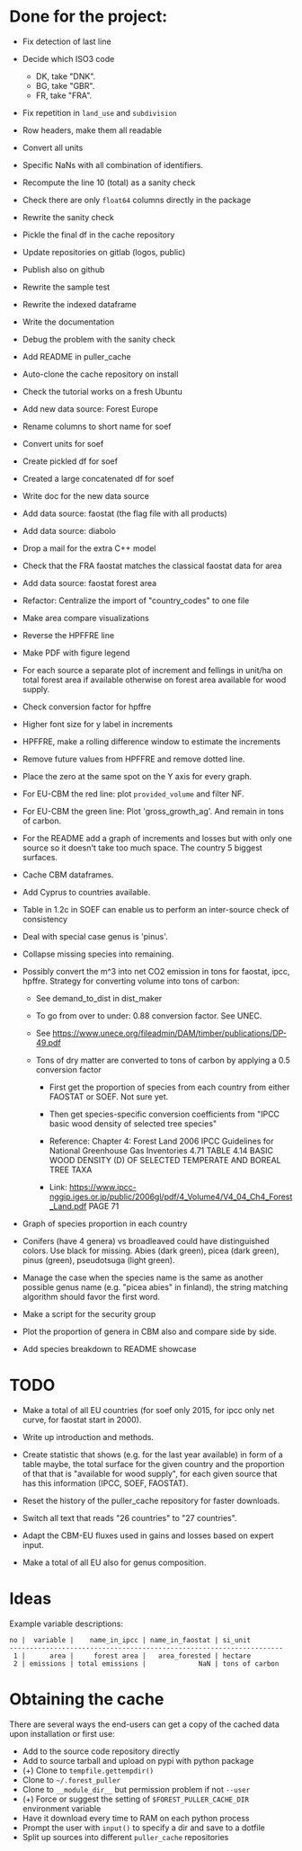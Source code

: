 # Done for the project:

* Fix detection of last line

* Decide which ISO3 code
    - DK, take "DNK".
    - BG, take "GBR".
    - FR, take "FRA".

* Fix repetition in `land_use` and `subdivision`

* Row headers, make them all readable

* Convert all units

* Specific NaNs with all combination of identifiers.

* Recompute the line 10 (total) as a sanity check

* Check there are only `float64` columns directly in the package

* Rewrite the sanity check

* Pickle the final df in the cache repository

* Update repositories on gitlab (logos, public)

* Publish also on github

* Rewrite the sample test

* Rewrite the indexed dataframe

* Write the documentation

* Debug the problem with the sanity check

* Add README in puller_cache

* Auto-clone the cache repository on install

* Check the tutorial works on a fresh Ubuntu

* Add new data source: Forest Europe

* Rename columns to short name for soef

* Convert units for soef

* Create pickled df for soef

* Created a large concatenated df for soef

* Write doc for the new data source

* Add data source: faostat (the flag file with all products)

* Add data source: diabolo

* Drop a mail for the extra C++ model

* Check that the FRA faostat matches the classical faostat data for area

* Add data source: faostat forest area

* Refactor: Centralize the import of "country_codes" to one file

* Make area compare visualizations

* Reverse the HPFFRE line

* Make PDF with figure legend

* For each source a separate plot of increment and fellings in unit/ha on total forest area if available otherwise on forest area available for wood supply.

* Check conversion factor for hpffre

* Higher font size for y label in increments

* HPFFRE, make a rolling difference window to estimate the increments

* Remove future values from HPFFRE and remove dotted line.

* Place the zero at the same spot on the Y axis for every graph.

* For EU-CBM the red line: plot `provided_volume` and filter NF.

* For EU-CBM the green line: Plot 'gross_growth_ag'. And remain in tons of carbon.

* For the README add a graph of increments and losses but with only one source so it doesn't take too much space. The country 5 biggest surfaces.

* Cache CBM dataframes.

* Add Cyprus to countries available.

* Table in 1.2c in SOEF can enable us to perform an inter-source check of consistency

* Deal with special case genus is 'pinus'.

* Collapse missing species into remaining.

* Possibly convert the m^3 into net CO2 emission in tons for faostat, ipcc, hpffre.  Strategy for converting volume into tons of carbon:

  - See demand_to_dist in dist_maker

  - To go from over to under: 0.88 conversion factor. See UNEC.

  - See https://www.unece.org/fileadmin/DAM/timber/publications/DP-49.pdf

  - Tons of dry matter are converted to tons of carbon by applying a 0.5 conversion factor

    - First get the proportion of species from each country from either FAOSTAT or SOEF. Not sure yet.

    - Then get species-specific conversion coefficients from "IPCC basic wood density of selected tree species"

     - Reference: Chapter 4: Forest Land 2006 IPCC Guidelines for National Greenhouse Gas Inventories 4.71 TABLE 4.14 BASIC WOOD DENSITY (D) OF SELECTED TEMPERATE AND BOREAL TREE TAXA

    - Link: https://www.ipcc-nggip.iges.or.jp/public/2006gl/pdf/4_Volume4/V4_04_Ch4_Forest_Land.pdf   PAGE 71

* Graph of species proportion in each country

* Conifers (have 4 genera) vs broadleaved could have distinguished colors. Use black for missing. Abies (dark green), picea (dark green), pinus (green), pseudotsuga (light green).

* Manage the case when the species name is the same as another possible genus name (e.g. "picea abies" in finland), the string matching algorithm should favor the first word.

* Make a script for the security group

* Plot the proportion of genera in CBM also and compare side by side.

* Add species breakdown to README showcase


# TODO

* Make a total of all EU countries (for soef only 2015, for ipcc only net curve, for faostat start in 2000).

* Write up introduction and methods.

* Create statistic that shows (e.g. for the last year available) in form of a table maybe, the total surface for the given country and the proportion of that that is "available for wood supply", for each given source that has this information (IPCC, SOEF, FAOSTAT).

* Reset the history of the puller_cache repository for faster downloads.

* Switch all text that reads "26 countries" to "27 countries".

* Adapt the CBM-EU fluxes used in gains and losses based on expert input.

* Make a total of all EU also for genus composition.


# Ideas

Example variable descriptions:

    no |  variable |    name_in_ipcc | name_in_faostat | si_unit
    --------------------------------------------------------------------
     1 |      area |     forest area |   area_forested | hectare
     2 | emissions | total emissions |             NaN | tons of carbon


# Obtaining the cache

There are several ways the end-users can get a copy of the cached data upon installation or first use:

- Add to the source code repository directly
- Add to source tarball and upload on pypi with python package
- (+) Clone to `tempfile.gettempdir()`
- Clone to `~/.forest_puller`
- Clone to `__module_dir__` but permission problem if not `--user`
- (+) Force or suggest the setting of `$FOREST_PULLER_CACHE_DIR` environment variable
- Have it download every time to RAM on each python process
- Prompt the user with `input()` to specify a dir and save to a dotfile
- Split up sources into different `puller_cache` repositories
